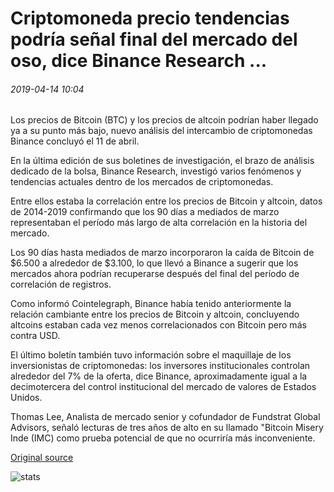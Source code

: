 # Criptomoneda precio tendencias podría señal final del mercado del oso, dice Binance Research ...

###### 2019-04-14 10:04

Los precios de Bitcoin (BTC) y los precios de altcoin podrían haber llegado ya a su punto más bajo, nuevo análisis del intercambio de criptomonedas Binance concluyó el 11 de abril.

En la última edición de sus boletines de investigación, el brazo de análisis dedicado de la bolsa, Binance Research, investigó varios fenómenos y tendencias actuales dentro de los mercados de criptomonedas.

Entre ellos estaba la correlación entre los precios de Bitcoin y altcoin, datos de 2014-2019 confirmando que los 90 días a mediados de marzo representaban el período más largo de alta correlación en la historia del mercado.

Los 90 días hasta mediados de marzo incorporaron la caída de Bitcoin de $6.500 a alrededor de $3.100, lo que llevó a Binance a sugerir que los mercados ahora podrían recuperarse después del final del período de correlación de registros.

Como informó Cointelegraph, Binance había tenido anteriormente la relación cambiante entre los precios de Bitcoin y altcoin, concluyendo altcoins estaban cada vez menos correlacionados con Bitcoin pero más contra USD.

El último boletín también tuvo información sobre el maquillaje de los inversionistas de criptomonedas: los inversores institucionales controlan alrededor del 7% de la oferta, dice Binance, aproximadamente igual a la decimotercera del control institucional del mercado de valores de Estados Unidos.

Thomas Lee, Analista de mercado senior y cofundador de Fundstrat Global Advisors, señaló lecturas de tres años de alto en su llamado "Bitcoin Misery Inde (IMC) como prueba potencial de que no ocurriría más inconveniente.

[Original source](https://cointelegraph.com/news/cryptocurrency-price-trends-could-signal-end-of-bear-market-says-binance-research)

![stats](https://c.statcounter.com/11760860/0/a89fa40b/1/ "stats")